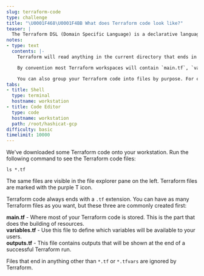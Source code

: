 ```yaml
---
slug: terraform-code
type: challenge
title: "\U0001F468‍\U0001F4BB What does Terraform code look like?"
teaser: |
  The Terraform DSL (Domain Specific Language) is a declarative language that lets you build almost any type of infrastructure.
notes:
- type: text
  contents: |-
    Terraform will read anything in the current directory that ends in `*.tf` or `*.tfvars`.

    By convention most Terraform workspaces will contain `main.tf`, `variables.tf`, and `outputs.tf` files.

    You can also group your Terraform code into files by purpose. For example, you might place all your load balancer configuration code into a file called `load_balancer.tf`.
tabs:
- title: Shell
  type: terminal
  hostname: workstation
- title: Code Editor
  type: code
  hostname: workstation
  path: /root/hashicat-gcp
difficulty: basic
timelimit: 10000
---
```

We've downloaded some Terraform code onto your workstation. Run the following command to see the Terraform code files:
  ```
  ls *.tf
  ```

  The same files are visible in the file explorer pane on the left. Terraform files are marked with the purple T icon.

  Terraform code always ends with a `.tf` extension. You can have as many Terraform files as you want, but these three are commonly created first:

  **main.tf** - Where most of your Terraform code is stored. This is the part that does the building of resources.<br>
  **variables.tf** - Use this file to define which variables will be available to your users.<br>
  **outputs.tf** - This file contains outputs that will be shown at the end of a successful Terraform run.

  Files that end in anything other than `*.tf` or `*.tfvars` are ignored by Terraform.